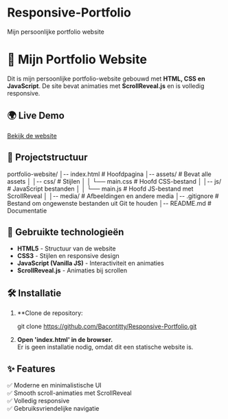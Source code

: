 # Responsive-Portfolio
Mijn persoonlijke portfolio website
# 🎨 Mijn Portfolio Website

Dit is mijn persoonlijke portfolio-website gebouwd met **HTML, CSS en JavaScript**. De site bevat animaties met **ScrollReveal.js** en is volledig responsive.

## 🌍 Live Demo
[Bekijk de website](https://100159.stu.sd-lab.nl/portfolio/index.html)

## 💁‍️ Projectstructuur

portfolio-website/
│-- index.html        # Hoofdpagina
│-- assets/           # Bevat alle assets
│   │-- css/          # Stijlen
│   │   └── main.css  # Hoofd CSS-bestand
│   │-- js/           # JavaScript bestanden
│   │   └── main.js   # Hoofd JS-bestand met ScrollReveal
│   │-- media/        # Afbeeldingen en andere media
│-- .gitignore        # Bestand om ongewenste bestanden uit Git te houden
│-- README.md         # Documentatie


## 🚀 Gebruikte technologieën
- **HTML5** - Structuur van de website
- **CSS3** - Stijlen en responsive design
- **JavaScript (Vanilla JS)** - Interactiviteit en animaties
- **ScrollReveal.js** - Animaties bij scrollen

## 🛠 Installatie
1. **Clone de repository:
   
   git clone https://github.com/Bacontitty/Responsive-Portfolio.git
  
3. **Open 'index.html' in de browser.**  
Er is geen installatie nodig, omdat dit een statische website is.

## ✨ Features
✅ Moderne en minimalistische UI  
✅ Smooth scroll-animaties met ScrollReveal  
✅ Volledig responsive  
✅ Gebruiksvriendelijke navigatie  
